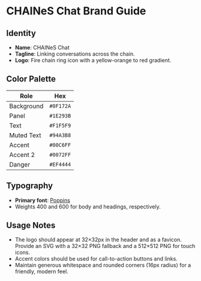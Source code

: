 # CHAINeS Chat Brand Guide

## Identity
- **Name**: CHAINeS Chat
- **Tagline**: Linking conversations across the chain.
- **Logo**: Fire chain ring icon with a yellow-orange to red gradient.

## Color Palette
| Role | Hex |
| --- | --- |
| Background | `#0F172A` |
| Panel | `#1E293B` |
| Text | `#F1F5F9` |
| Muted Text | `#94A3B8` |
| Accent | `#00C6FF` |
| Accent 2 | `#0072FF` |
| Danger | `#EF4444` |

## Typography
- **Primary font**: [Poppins](https://fonts.google.com/specimen/Poppins)
- Weights 400 and 600 for body and headings, respectively.

## Usage Notes
 - The logo should appear at 32×32px in the header and as a favicon. Provide an SVG with a 32×32 PNG fallback and a 512×512 PNG for touch icons.
- Accent colors should be used for call-to-action buttons and links.
- Maintain generous whitespace and rounded corners (16px radius) for a friendly, modern feel.
